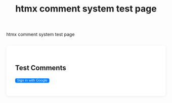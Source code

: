 ﻿---
title: "htmx comment system test page"
layout: single
author_profile: true
tags: 
excerpt_separator: <!--more-->
header:
    overlay_image: random
    overlay_filter: 0.3
    teaser: /assets/images/bull200px.webp
comments: true
---
<div class="body-post-excerpt">
  <p class="body-excerpt-title">htmx comment system test page</p>
</div>
<!--more-->
<style>
.page__content > .body-post-excerpt {
  display: none;
}
</style>

<!-- Firebase/htmx scripts (only for this page) -->
<script src="https://www.gstatic.com/firebasejs/8.10.1/firebase-app.js"></script>
<script src="https://www.gstatic.com/firebasejs/8.10.1/firebase-auth.js"></script>
<script src="https://www.gstatic.com/firebasejs/8.10.1/firebase-firestore.js"></script>
<script src="https://unpkg.com/htmx.org@1.9.10"></script>
<script src="/assets/js/htmx-firebase-comments.js"></script>

<div id="firebase-comments-section" class="comments comments--testpage">
  <h3 class="comments-title">Test Comments</h3>
  <div class="comments-auth">
    <span id="firebase-user-info"></span>
    <button id="firebase-login-btn" onclick="loginWithGoogle()" class="btn btn--primary">Sign in with Google</button>
    <button id="firebase-logout-btn" onclick="logout()" class="btn btn--danger" style="display:none;">Sign out</button>
  </div>
  <form id="firebase-comment-form" style="display:none;" class="comment-form">
    <textarea name="comment" rows="3" placeholder="Write a comment..." required class="comment-form-textarea"></textarea>
    <button type="submit" class="btn btn--primary">Post Comment</button>
  </form>
  <div id="firebase-comment-list" class="comment-list"></div>
</div>

<style>
/* Minimal styling for test, based on _includes/comments.html after line 181 */
.comments--testpage { max-width: 700px; margin: 2em auto; background: #fff; border-radius: 8px; box-shadow: 0 2px 8px #0001; padding: 2em; }
.comments-title { font-size: 1.5em; margin-bottom: 1em; }
.comments-auth { margin-bottom: 1em; }
.comment-form { margin-bottom: 1.5em; }
.comment-form-textarea { width: 100%; border-radius: 4px; border: 1px solid #ccc; padding: 0.5em; margin-bottom: 0.5em; resize: none; }
.btn { padding: 0em 0.5em 0.25em; border: none; border-radius: 4px; cursor: pointer; font-size: 0.8em; }
.btn--primary { background: #007bff; color: #fff; }
.btn--danger { background: #dc3545; color: #fff; }
.comment-list { margin-top: 1em; }
.comment { display: flex; align-items: flex-start; margin-bottom: 1.2em; flex-direction: column;}
.comment-avatar-wrap { margin-right: 0.8em; }
.comment-avatar { width: 40px; height: 40px; border-radius: 50%; }
.comment-body { flex: 1; }
.comment-meta { font-size: 0.95em; color: #555; margin-bottom: 0.2em; }
.comment-author { font-weight: 400; }
.comment-date { margin-left: 0.5em; color: #888; font-size: 0.9em; }
.comment-text { font-size: 1.1em; }
.no-comments { color: #888; text-align: center; margin: 2em 0; }
</style>